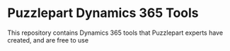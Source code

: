 # Puzzlepart Dynamics 365 Tools
This repository contains Dynamics 365 tools that Puzzlepart experts have created, and are free to use
